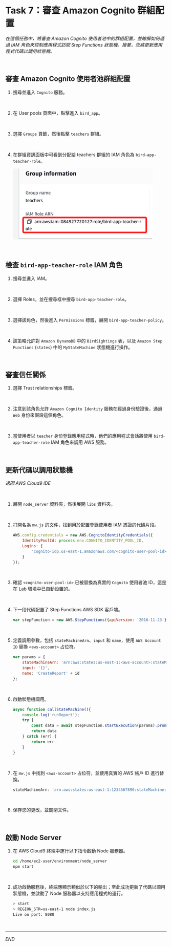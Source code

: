 # Task 7：審查 Amazon Cognito 群組配置

_在這個任務中，將審查 Amazon Cognito 使用者池中的群組配置，並瞭解如何通過 IAM 角色來控制應用程式訪問 Step Functions 狀態機。接著，您將更新應用程式代碼以調用狀態機。_

<br>

## 審查 Amazon Cognito 使用者池群組配置

1. 搜尋並進入 `Cognito` 服務。

<br>

2. 在 User pools 頁面中，點擊進入 `bird_app`。

<br>

3. 選擇 `Groups` 頁籤，然後點擊 `teachers` 群組。

<br>

4. 在群組資訊面板中可看到分配給 teachers 群組的 IAM 角色為 `bird-app-teacher-role`。

    ![](images/img_56.png)

<br>

## 檢查 `bird-app-teacher-role` IAM 角色

1. 搜尋並進入 IAM。

<br>

2. 選擇 Roles，並在搜尋框中搜尋 `bird-app-teacher-role`。

<br>

3. 選擇該角色，然後進入 `Permissions` 標籤，展開 `bird-app-teacher-policy`。

<br>

4. 該策略允許對 `Amazon DynamoDB` 中的 `BirdSightings` 表，以及 `Amazon Step Functions` (`states`) 中的 `MyStateMachine` 狀態機進行操作。

<br>

## 審查信任關係

1. 選擇 Trust relationships 標籤。

<br>

2. 注意到該角色允許 `Amazon Cognito Identity` 服務在經過身份驗證後，通過 `Web` 身份來假設這個角色。

<br>

3. 當使用者以 `teacher` 身份登錄應用程式時，他們的應用程式會話將使用 `bird-app-teacher-role` IAM 角色來調用 AWS 服務。

<br>

## 更新代碼以調用狀態機

_返回 AWS Cloud9 IDE_

<br>

1. 展開 `node_server` 資料夾，然後展開 `libs` 資料夾。

<br>

2. 打開名為 `mw.js` 的文件，找到用於配置登錄使用者 IAM 憑證的代碼片段。

    ```javascript
    AWS.config.credentials = new AWS.CognitoIdentityCredentials({
        IdentityPoolId: process.env.COGNITO_IDENTITY_POOL_ID,
        Logins: {
            "cognito-idp.us-east-1.amazonaws.com/<cognito-user-pool-id>": bearer_str
        }
    });
    ```

<br>

3. 確認 `<cognito-user-pool-id>` 已被替換為真實的 `Cognito` 使用者池 ID，這是在 Lab 環境中已自動設置的。

<br>

4. 下一段代碼配置了 Step Functions AWS SDK 客戶端。

    ```javascript
    var stepFunction = new AWS.StepFunctions({apiVersion: '2016-11-23'});
    ```

<br>

5. 定義調用參數，包括 `stateMachineArn`、`input` 和 `name`，使用 `AWS Account ID` 替換 `<aws-account>` 占位符。

    ```javascript
    var params = {
        stateMachineArn: 'arn:aws:states:us-east-1:<aws-account>:stateMachine:MyStateMachine',
        input: '{}',
        name: 'CreateReport' + id
    };
    ```

<br>

6. 啟動狀態機調用。

    ```javascript
    async function callStateMachine(){
        console.log('runReport');
        try {
            const data = await stepFunction.startExecution(params).promise()
            return data
        } catch (err) {
            return err
        }
    }
    ```

<br>

7. 在 `mw.js` 中找到 `<aws-account>` 占位符，並使用真實的 AWS 帳戶 ID 進行替換。

    ```javascript
    stateMachineArn: 'arn:aws:states:us-east-1:1234567890:stateMachine:MyStateMachine',
    ```

<br>

8. 保存您的更改，並關閉文件。

<br>

## 啟動 Node Server

1. 在 AWS Cloud9 終端中運行以下指令啟動 Node 服務器。

    ```bash
    cd /home/ec2-user/environment/node_server
    npm start
    ```

<br>

2. 成功啟動服務後，終端應顯示類似於以下的輸出；至此成功更新了代碼以調用狀態機，並啟動了 Node 服務器以支持應用程式的運行。

    ```bash
    > start
    > REGION_STR=us-east-1 node index.js
    Live on port: 8080
    ```

<br>

___

_END_